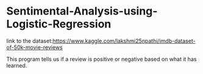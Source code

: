 # Sentimental-Analysis-using-Logistic-Regression
link to the dataset:https://www.kaggle.com/lakshmi25npathi/imdb-dataset-of-50k-movie-reviews


This program tells us if a review is positive or negative based on what it has learned.
